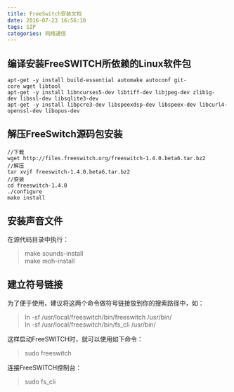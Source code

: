 ```yaml
---
title: FreeSwitch安装文档
date: 2016-07-23 16:56:10
tags: SIP
categories: 网络通信 
---
```


## 编译安装FreeSWITCH所依赖的Linux软件包
    
    apt-get -y install build-essential automake autoconf git-core wget libtool  
    apt-get -y install libncurses5-dev libtiff-dev libjpeg-dev zlib1g-dev libssl-dev libsqlite3-dev  
    apt-get -y install libpcre3-dev libspeexdsp-dev libspeex-dev libcurl4-openssl-dev libopus-dev 

<!-- more -->

## 解压FreeSwitch源码包安装
	//下载
	wget http://files.freeswitch.org/freeswitch-1.4.0.beta6.tar.bz2
	//解压  
	tar xvjf freeswitch-1.4.0.beta6.tar.bz2
	//安装  
	cd freeswitch-1.4.0 
	./configure  
	make install

## 安装声音文件
在源代码目录中执行：


> make sounds-install  
>make moh-install

##  建立符号链接

为了便于使用，建议将这两个命令做符号链接放到你的搜索路径中，如：

> ln -sf /usr/local/freeswitch/bin/freeswitch /usr/bin/  
ln -sf /usr/local/freeswitch/bin/fs_cli /usr/bin/

这样启动FreeSWITCH时，就可以使用如下命令：
> sudo freeswitch

连接FreeSWITCH控制台：
>sudo fs_cli

 

